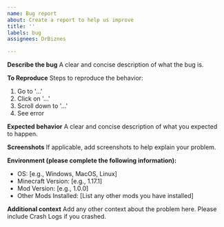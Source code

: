 ```yaml
---
name: Bug report
about: Create a report to help us improve
title: ''
labels: bug
assignees: DrBiznes

---
```


**Describe the bug**
A clear and concise description of what the bug is.

**To Reproduce**
Steps to reproduce the behavior:
1. Go to '...'
2. Click on '...'
3. Scroll down to '...'
4. See error

**Expected behavior**
A clear and concise description of what you expected to happen.

**Screenshots**
If applicable, add screenshots to help explain your problem.

**Environment (please complete the following information):**
 - OS: [e.g., Windows, MacOS, Linux]
 - Minecraft Version: [e.g., 1.17.1]
 - Mod Version: [e.g., 1.0.0]
 - Other Mods Installed: [List any other mods you have installed]

**Additional context**
Add any other context about the problem here.  Please include Crash Logs if you crashed.

